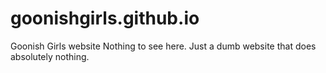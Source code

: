 # goonishgirls.github.io
Goonish Girls website
Nothing to see here. Just a dumb website that does absolutely nothing.
